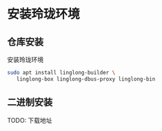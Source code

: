 # 安装玲珑环境

## 仓库安装

安装玲珑环境

```bash
sudo apt install linglong-builder \
   linglong-box linglong-dbus-proxy linglong-bin
```

## 二进制安装

TODO: 下载地址
